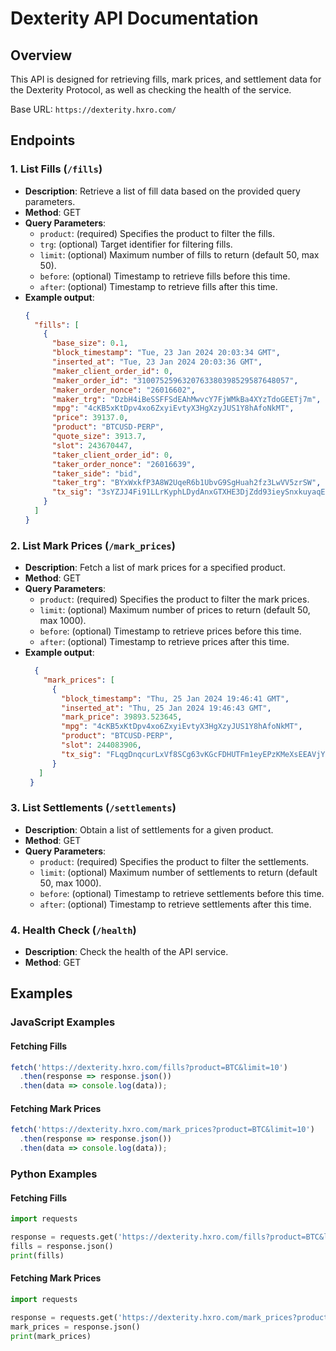 # Dexterity API Documentation

## Overview

This API is designed for retrieving fills, mark prices, and settlement data for the Dexterity Protocol, as well as checking the health of the service.

Base URL: `https://dexterity.hxro.com/`

## Endpoints

### 1. List Fills (`/fills`)

- **Description**: Retrieve a list of fill data based on the provided query parameters.
- **Method**: GET
- **Query Parameters**:
  - `product`: (required) Specifies the product to filter the fills.
  - `trg`: (optional) Target identifier for filtering fills.
  - `limit`: (optional) Maximum number of fills to return (default 50, max 50).
  - `before`: (optional) Timestamp to retrieve fills before this time.
  - `after`: (optional) Timestamp to retrieve fills after this time.
- **Example output**:
  ```json
  {
    "fills": [
      {
        "base_size": 0.1, 
        "block_timestamp": "Tue, 23 Jan 2024 20:03:34 GMT", 
        "inserted_at": "Tue, 23 Jan 2024 20:03:36 GMT", 
        "maker_client_order_id": 0, 
        "maker_order_id": "3100752596320763380398529587648057", 
        "maker_order_nonce": "26016602", 
        "maker_trg": "DzbH4iBeSSFFSdEAhMwvcY7FjWMkBa4XYzTdoGEETj7m", 
        "mpg": "4cKB5xKtDpv4xo6ZxyiEvtyX3HgXzyJUS1Y8hAfoNkMT", 
        "price": 39137.0, 
        "product": "BTCUSD-PERP", 
        "quote_size": 3913.7, 
        "slot": 243670447, 
        "taker_client_order_id": 0, 
        "taker_order_nonce": "26016639", 
        "taker_side": "bid", 
        "taker_trg": "BYxWxkfP3A8W2UqeR6b1UbvG9SgHuah2fz3LwVV5zrSW", 
        "tx_sig": "3sYZJJ4Fi91LLrKyphLDydAnxGTXHE3DjZdd93ieySnxkuyaqEZsynVB8wPL881y5wbZJagmHBoMKXzD3UB77aPK"
      }
    ]
  }
  ```

### 2. List Mark Prices (`/mark_prices`)

- **Description**: Fetch a list of mark prices for a specified product.
- **Method**: GET
- **Query Parameters**:
  - `product`: (required) Specifies the product to filter the mark prices.
  - `limit`: (optional) Maximum number of prices to return (default 50, max 1000).
  - `before`: (optional) Timestamp to retrieve prices before this time.
  - `after`: (optional) Timestamp to retrieve prices after this time.
- **Example output**:
  ```json
    {
      "mark_prices": [
        {
          "block_timestamp": "Thu, 25 Jan 2024 19:46:41 GMT", 
          "inserted_at": "Thu, 25 Jan 2024 19:46:43 GMT", 
          "mark_price": 39893.523645, 
          "mpg": "4cKB5xKtDpv4xo6ZxyiEvtyX3HgXzyJUS1Y8hAfoNkMT", 
          "product": "BTCUSD-PERP", 
          "slot": 244083906, 
          "tx_sig": "FLqgDnqcurLxVf8SCg63vKGcFDHUTFm1eyEPzKMeXsEEAVjYCUsjkzGkcSvyqUt3Xn4HQAZT6vh8hpqqdqHbgdG"
        }
     ]
   }
  ```

### 3. List Settlements (`/settlements`)

- **Description**: Obtain a list of settlements for a given product.
- **Method**: GET
- **Query Parameters**:
  - `product`: (required) Specifies the product to filter the settlements.
  - `limit`: (optional) Maximum number of settlements to return (default 50, max 1000).
  - `before`: (optional) Timestamp to retrieve settlements before this time.
  - `after`: (optional) Timestamp to retrieve settlements after this time.

### 4. Health Check (`/health`)

- **Description**: Check the health of the API service.
- **Method**: GET

## Examples

### JavaScript Examples

#### Fetching Fills

```javascript
fetch('https://dexterity.hxro.com/fills?product=BTC&limit=10')
  .then(response => response.json())
  .then(data => console.log(data));
```

#### Fetching Mark Prices

```javascript
fetch('https://dexterity.hxro.com/mark_prices?product=BTC&limit=10')
  .then(response => response.json())
  .then(data => console.log(data));
```

### Python Examples

#### Fetching Fills

```python
import requests

response = requests.get('https://dexterity.hxro.com/fills?product=BTC&limit=10')
fills = response.json()
print(fills)
```

#### Fetching Mark Prices

```python
import requests

response = requests.get('https://dexterity.hxro.com/mark_prices?product=BTC&limit=10')
mark_prices = response.json()
print(mark_prices)
```
